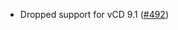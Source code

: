 * Dropped support for vCD 9.1 ([#492](https://github.com/terraform-providers/terraform-provider-vcd/issues/492))
